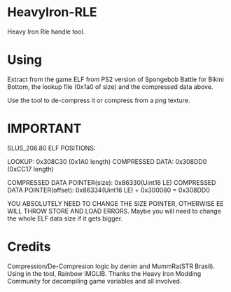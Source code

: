 # HeavyIron-RLE
Heavy Iron Rle handle tool.

# Using
Extract from the game ELF from PS2 version of Spongebob Battle for Bikini Bottom, the
lookup file (0x1a0 of size) and the compressed data above.

Use the tool to de-compress it or compress from a png texture.

# IMPORTANT
SLUS_206.80 ELF POSITIONS:

LOOKUP: 0x308C30 (0x1A0 length)
COMPRESSED DATA: 0x308DD0 (0xCC17 length)

COMPRESSED DATA POINTER(size): 0x86330(Uint16 LE)
COMPRESSED DATA POINTER(offset): 0x86334(Uint16 LE) + 0x300080 = 0x308DD0

YOU ABSOLUTELY NEED TO CHANGE THE SIZE POINTER, OTHERWISE EE WILL THROW STORE AND LOAD ERRORS.
Maybe you will need to change the whole ELF data size if it gets bigger.

# Credits
Compression/De-Compresion logic by denim and MummRa(STR Brasil).
Using in the tool, Rainbow IMGLIB.
Thanks the Heavy Iron Modding Community for decompiling game variables and all involved.
